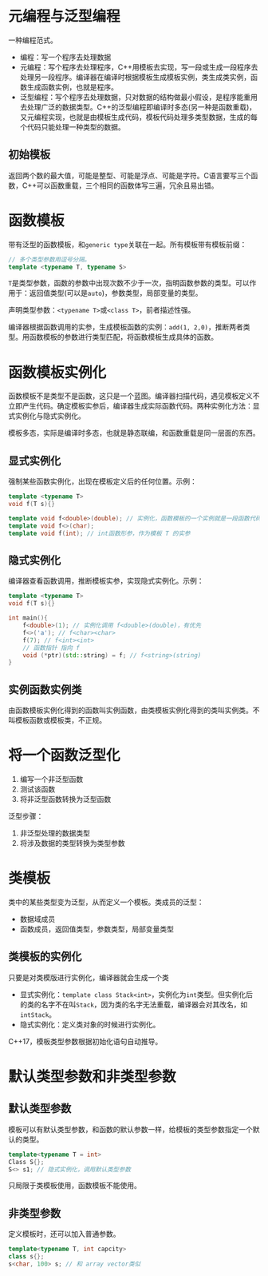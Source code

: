 # 元编程与泛型编程

一种编程范式。

- 编程：写一个程序去处理数据
- 元编程：写个程序去处理程序，C++用模板去实现，写一段或生成一段程序去处理另一段程序。编译器在编译时根据模板生成模板实例，类生成类实例，函数生成函数实例，也就是程序。
- 泛型编程：写个程序去处理数据，只对数据的结构做最小假设，是程序能重用去处理广泛的数据类型。C++的泛型编程即编译时多态(另一种是函数重载)，又元编程实现，也就是由模板生成代码，模板代码处理多类型数据，生成的每个代码只能处理一种类型的数据。

## 初始模板

返回两个数的最大值，可能是整型、可能是浮点、可能是字符。C语言要写三个函数，C++可以函数重载，三个相同的函数体写三遍，冗余且易出错。

# 函数模板

带有泛型的函数模板，和`generic type`关联在一起。所有模板带有模板前缀：
```C++
// 多个类型参数用逗号分隔。
template <typename T, typename S>
```
`T`是类型参数，函数的参数中出现次数不少于一次，指明函数参数的类型。可以作用于：返回值类型(可以是`auto`)，参数类型，局部变量的类型。

声明类型参数：`<typename T>`或`<class T>`，前者描述性强。

编译器根据函数调用的实参，生成模板函数的实例：`add(1, 2,0)`，推断两者类型。用函数模板的参数进行类型匹配，将函数模板生成具体的函数。

# 函数模板实例化

函数模板不是类型不是函数，这只是一个蓝图。编译器扫描代码，遇见模板定义不立即产生代码。确定模板实参后，编译器生成实际函数代码。两种实例化方法：显式实例化与隐式实例化。

模板多态，实际是编译时多态，也就是静态联编，和函数重载是同一层面的东西。

## 显式实例化

强制某些函数实例化，出现在模板定义后的任何位置。示例：
```C++
template <typename T>
void f(T s){}

template void f<double>(double); // 实例化，函数模板的一个实例就是一段函数代码
template void f<>(char);
template void f(int); // int函数形参，作为模板 T 的实参
```

## 隐式实例化

编译器查看函数调用，推断模板实参，实现隐式实例化。示例：
```C++
template <typename T>
void f(T s){}

int main(){
    f<double>(1); // 实例化调用 f<double>(double)，有优先
    f<>('a'); // f<char><char>
    f(7); // f<int><int>
    // 函数指针 指向 f
    void (*ptr)(std::string) = f; // f<string>(string)
}
```

## 实例函数实例类

由函数模板实例化得到的函数叫实例函数，由类模板实例化得到的类叫实例类。不叫模板函数或模板类，不正规。

# 将一个函数泛型化

1. 编写一个非泛型函数
2. 测试该函数
3. 将非泛型函数转换为泛型函数

泛型步骤：
1. 非泛型处理的数据类型
2. 将涉及数据的类型转换为类型参数

# 类模板

类中的某些类型变为泛型，从而定义一个模板。类成员的泛型：
- 数据域成员
- 函数成员，返回值类型，参数类型，局部变量类型

## 类模板的实例化

只要是对类模版进行实例化，编译器就会生成一个类

- 显式实例化：`template class Stack<int>`，实例化为`int`类型。但实例化后的类的名字不在叫`Stack`，因为类的名字无法重载，编译器会对其改名，如`intStack`。
- 隐式实例化：定义类对象的时候进行实例化。

C++17，模板类型参数根据初始化语句自动推导。

# 默认类型参数和非类型参数

## 默认类型参数

模板可以有默认类型参数，和函数的默认参数一样，给模板的类型参数指定一个默认的类型。
```C++
template<typename T = int>
Class S{};
S<> s1; // 隐式实例化，调用默认类型参数
```

只局限于类模板使用，函数模板不能使用。

## 非类型参数

定义模板时，还可以加入普通参数。
```C++
template<typename T, int capcity>
class s{};
s<char, 100> s; // 和 array vector类似
```